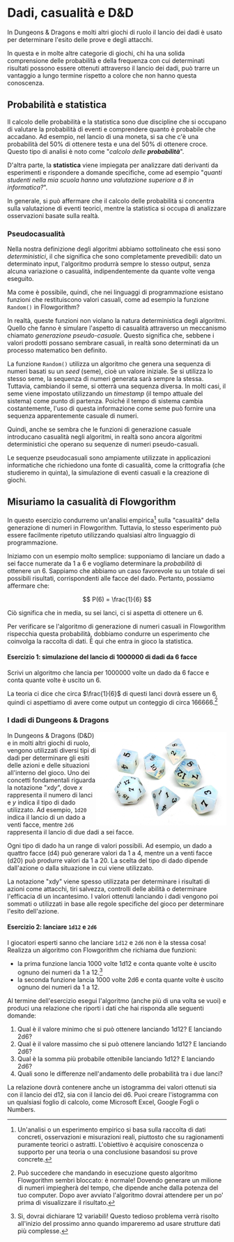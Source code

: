 # Dadi, casualità e D&D
In Dungeons & Dragons e molti altri giochi di ruolo il lancio dei dadi è usato per determinare l'esito delle prove e degli attacchi.

In questa e in molte altre categorie di giochi, chi ha una solida comprensione delle probabilità e della frequenza con cui determinati risultati possono essere ottenuti attraverso il lancio dei dadi, può trarre un vantaggio a lungo termine rispetto a colore che non hanno questa conoscenza.

## Probabilità e statistica
Il calcolo delle probabilità e la statistica sono due discipline che si occupano di valutare la probabilità di eventi e comprendere quanto è probabile che accadano. Ad esempio, nel lancio di una moneta, si sa che c'è una probabilità del 50% di ottenere testa e una del 50% di ottenere croce. Questo tipo di analisi è noto come "_calcolo delle **probabilità**_".

D'altra parte, la **statistica** viene impiegata per analizzare dati derivanti da esperimenti e rispondere a domande specifiche, come ad esempio "_quanti studenti nella mia scuola hanno una valutazione superiore a 8 in informatica?_".

In generale, si può affermare che il calcolo delle probabilità si concentra sulla valutazione di eventi teorici, mentre la statistica si occupa di analizzare osservazioni basate sulla realtà.

### Pseudocasualità
Nella nostra definizione degli algoritmi abbiamo sottolineato che essi sono _deterministici_, il che significa che sono completamente prevedibili: dato un determinato input, l'algoritmo produrrà sempre lo stesso output, senza alcuna variazione o casualità, indipendentemente da quante volte venga eseguito.

Ma come è possibile, quindi, che nei linguaggi di programmazione esistano funzioni che restituiscono valori casuali, come ad esempio la funzione `Random()` in Flowgorithm?

In realtà, queste funzioni non violano la natura deterministica degli algoritmi. Quello che fanno è simulare l'aspetto di casualità attraverso un meccanismo chiamato _generazione pseudo-casuale_. Questo significa che, sebbene i valori prodotti possano sembrare casuali, in realtà sono determinati da un processo matematico ben definito.

La funzione `Random()` utilizza un algoritmo che genera una sequenza di numeri basati su un _seed_ (seme), cioè un valore iniziale. Se si utilizza lo stesso seme, la sequenza di numeri generata sarà sempre la stessa. Tuttavia, cambiando il seme, si otterrà una sequenza diversa. In molti casi, il seme viene impostato utilizzando un _timestamp_ (il tempo attuale del sistema) come punto di partenza. Poiché il tempo di sistema cambia costantemente, l'uso di questa informazione come seme può fornire una sequenza apparentemente casuale di numeri.

Quindi, anche se sembra che le funzioni di generazione casuale introducano casualità negli algoritmi, in realtà sono ancora algoritmi deterministici che operano su sequenze di numeri pseudo-casuali.

Le sequenze pseudocasuali sono ampiamente utilizzate in applicazioni informatiche che richiedono una fonte di casualità, come la crittografia (che studieremo in quinta), la simulazione di eventi casuali e la creazione di giochi.

## Misuriamo la casualità di Flowgorithm
In questo esercizio condurremo un'analisi empirica[^1] sulla "casualità" della generazione di numeri in Flowgorithm. Tuttavia, lo stesso esperimento può essere facilmente ripetuto utilizzando qualsiasi altro linguaggio di programmazione.

Iniziamo con un esempio molto semplice: supponiamo di lanciare un dado a sei facce numerate da 1 a 6 e vogliamo determinare la _probabilità_ di ottenere un 6. Sappiamo che abbiamo un caso favorevole su un totale di sei possibili risultati, corrispondenti alle facce del dado. Pertanto, possiamo affermare che:

$$ P(6) = \frac{1}{6} $$

Ciò significa che in media, su sei lanci, ci si aspetta di ottenere un 6.

Per verificare se l'algoritmo di generazione di numeri casuali in Flowgorithm rispecchia questa probabilità, dobbiamo condurre un esperimento che coinvolga la raccolta di dati. È qui che entra in gioco la statistica.

#### Esercizio 1: simulazione del lancio di 1000000 di dadi da 6 facce
Scrivi un algoritmo che lancia per $1000000$ volte un dado da $6$ facce e conta quante volte è uscito un $6$.

La teoria ci dice che circa $\frac{1}{6}$ di questi lanci dovrà essere un $6$, quindi ci aspettiamo di avere come output un conteggio di circa $166666$.[^2]

### I dadi di Dungeons & Dragons

<img align="right" width="300px" alt="I dadi di D&D" src="/immagini/dadi.jpeg">

In Dungeons & Dragons (D&D) e in molti altri giochi di ruolo, vengono utilizzati diversi tipi di dadi per determinare gli esiti delle azioni e delle situazioni all'interno del gioco. Uno dei concetti fondamentali riguarda la notazione "$x$d$y$", dove $x$ rappresenta il numero di lanci e $y$ indica il tipo di dado utilizzato. Ad esempio, `1d20` indica il lancio di un dado a venti facce, mentre `2d6` rappresenta il lancio di due dadi a sei facce.

Ogni tipo di dado ha un range di valori possibili. Ad esempio, un dado a quattro facce (d4) può generare valori da 1 a 4, mentre un a venti facce (d20) può produrre valori da 1 a 20. La scelta del tipo di dado dipende dall'azione o dalla situazione in cui viene utilizzato.

La notazione "xdy" viene spesso utilizzata per determinare i risultati di azioni come attacchi, tiri salvezza, controlli delle abilità o determinare l'efficacia di un incantesimo. I valori ottenuti lanciando i dadi vengono poi sommati o utilizzati in base alle regole specifiche del gioco per determinare l'esito dell'azione.

#### Esercizio 2: lanciare `1d12` e `2d6`
I giocatori esperti sanno che lanciare `1d12` e `2d6` non è la stessa cosa! Realizza un algoritmo con Flowgorithm che richiama due funzioni:
- la prima funzione lancia 1000 volte 1d12 e conta quante volte è uscito ognuno dei numeri da 1 a 12.[^3]
- la seconda funzione lancia 1000 volte 2d6 e conta quante volte è uscito ognuno dei numeri da 1 a 12.

Al termine dell'esercizio esegui l'algoritmo (anche più di una volta se vuoi) e produci una relazione che riporti i dati che hai risponda alle seguenti domande:
1. Qual è il valore minimo che si può ottenere lanciando 1d12? E lanciando 2d6?
2. Qual è il valore massimo che si può ottenere lanciando 1d12? E lanciando 2d6?
3. Qual è la somma più probabile ottenibile lanciando 1d12? E lanciando 2d6?
4. Quali sono le differenze nell'andamento delle probabilità tra i due lanci?

La relazione dovrà contenere anche un istogramma dei valori ottenuti sia con il lancio dei d12, sia con il lancio dei d6. Puoi creare l'istogramma con un qualsiasi foglio di calcolo, come Microsoft Excel, Google Fogli o Numbers.

[^1]: Un'analisi o un esperimento empirico si basa sulla raccolta di dati concreti, osservazioni e misurazioni reali, piuttosto che su ragionamenti puramente teorici o astratti. L'obiettivo è acquisire conoscenza o supporto per una teoria o una conclusione basandosi su prove concrete.

[^2]: Può succedere che mandando in esecuzione questo algoritmo Flowgorithm sembri bloccato: è normale! Dovendo generare un milione di numeri impiegherà del tempo, che dipende anche dalla potenza del tuo computer. Dopo aver avviato l'algoritmo dovrai attendere per un po' prima di visualizzare il risultato.

[^3]: Sì, dovrai dichiarare 12 variabili! Questo tedioso problema verrà risolto all'inizio del prossimo anno quando impareremo ad usare strutture dati più complesse.
